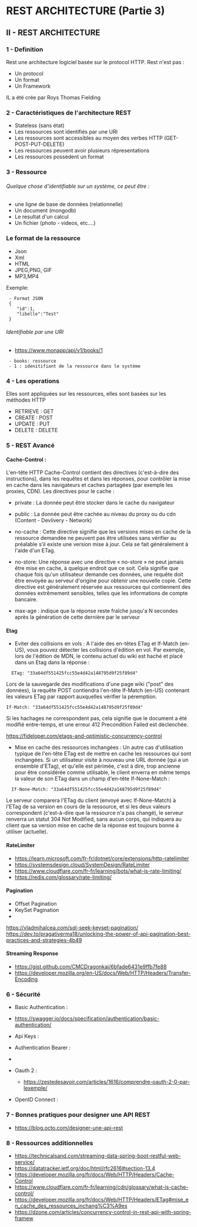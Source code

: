 # REST ARCHITECTURE (Partie 3)

## II - REST ARCHITECTURE

### 1 - Definition

Rest une architecture logiciel basée sur le protocol HTTP.
Rest n'est pas : 
* Un protocol
* Un format
* Un Framework

IL a été crée par Roys Thomas Fielding

###  2 - Caractéristiques de l'architecture REST

* Stateless (sans état)
* Les ressources sont identifiés par une URI
* Les ressources sont accessibles au moyen des verbes HTTP (GET-POST-PUT-DELETE)
* Les ressources peuvent avoir plusieurs répresentations
* Les ressources possèdent un format

### 3 - Ressource
###### Quelque chose d'identifiable sur un système, ce peut être :

 - une ligne de base de données (relationnelle)
 - Un document (mongodb)
 - Le resultat d'un calcul
 - Un fichier (photo - videos, etc....)

### Le format de la ressource
 - Json
 - Xml
 - HTML
 - JPEG,PNG, GIF
 - MP3,MP4

Exemple: 
```
 - Format JSON
 {
    "id":1,
    "libelle":"Test"
 }
```
###### Identifiable par une URI
 - https://www.monapp/api/v1/books/1

```
 - books: ressource
 - 1 : idenitifiant de la ressource dans le système
```
### 4 - Les operations
Elles sont appliquées sur les ressources, elles sont basées sur les méthodes HTTP

* RETRIEVE : GET
* CREATE : POST
* UPDATE : PUT
* DELETE : DELETE

### 5 - REST Avancé

#### Cache-Control :
L'en-tête HTTP Cache-Control contient des directives (c'est-à-dire des instructions), dans les requêtes et dans les réponses, pour contrôler la mise en cache dans les navigateurs et caches partagées (par exemple les proxies, CDN).
Les directives pour le cache :

   * private : La donnée peut être stocker dans le cache du navigateur

   * public : La donnée peut être cachée au niveau du proxy ou du cdn (Content - Devlivery - Network)

   * no-cache : Cette directive signifie que les versions mises en cache de la ressource demandée ne peuvent pas être utilisées sans vérifier au préalable s'il existe une version mise à jour. Cela se fait généralement à l'aide d'un ETag.

   * no-store: Une réponse avec une directive « no-store » ne peut jamais être mise en cache, à quelque endroit que ce soit. Cela signifie que chaque fois qu'un utilisateur demande ces données, une requête doit être envoyée au serveur d'origine pour obtenir une nouvelle copie. Cette directive est généralement réservée aux ressources qui contiennent des données extrêmement sensibles, telles que les informations de compte bancaire.

   * max-age : indique que la réponse reste fraîche jusqu'a N secondes après la génération de cette dernière par le serveur


#### Etag

 - Eviter des collisions en vols : A l'aide des    en-têtes ETag et If-Match (en-US), vous pouvez  détecter les collisions d'édition en vol.
  Par exemple, lors de l'édition de MDN, le contenu actuel du wiki est haché et placé dans un Etag dans la réponse :
```
  ETag: "33a64df551425fcc55e4d42a148795d9f25f89d4"

```
 Lors de la sauvegarde des modifications d'une page wiki ("post" des données), la requête POST contiendra l'en-tête If-Match (en-US) contenant les valeurs ETag par rapport auxquelles vérifier la péremption.

```
If-Match: "33a64df551425fcc55e4d42a148795d9f25f89d4"

```
Si les hachages ne correspondent pas, cela signifie que le document a été modifié entre-temps, et une erreur 412 Precondition Failed est déclenchée.

https://fideloper.com/etags-and-optimistic-concurrency-control

 - Mise en cache des ressources inchangées : Un autre cas d'utilisation typique de l'en-tête ETag est de mettre en cache les ressources qui sont inchangées. Si un utilisateur visite à nouveau une URL donnée (qui a un ensemble d'ETag), et qu'elle est périmée, c'est à dire, trop ancienne pour être considérée comme utilisable, le client enverra en même temps la valeur de son ETag dans un champ d'en-tête If-None-Match :
 ```
   If-None-Match: "33a64df551425fcc55e4d42a148795d9f25f89d4"
```
 Le serveur comparera l'ETag du client (envoyé avec If-None-Match) à l'ETag de sa version en cours de la ressource, et si les deux valeurs correspondent (c'est-à-dire que la ressource n'a pas changé), le serveur renverra un statut 304 Not Modified, sans aucun corps, qui indiquera au client que sa version mise en cache de la réponse est toujours bonne à utiliser (actuelle).




#### RateLimiter
 - https://learn.microsoft.com/fr-fr/dotnet/core/extensions/http-ratelimiter
 - https://systemsdesign.cloud/SystemDesign/RateLimiter
 - https://www.cloudflare.com/fr-fr/learning/bots/what-is-rate-limiting/
 - https://redis.com/glossary/rate-limiting/


#### Pagination

 - Offset Pagination
 - KeySet Pagination
 - 

 https://vladmihalcea.com/sql-seek-keyset-pagination/
 https://dev.to/pragativerma18/unlocking-the-power-of-api-pagination-best-practices-and-strategies-4b49

#### Streaming Response

 - https://gist.github.com/CMCDragonkai/6bfade6431e9ffb7fe88
 - https://developer.mozilla.org/en-US/docs/Web/HTTP/Headers/Transfer-Encoding

### 6 - Sécurité

* Basic Authentication :

 - https://swagger.io/docs/specification/authentication/basic-authentication/

* Api Keys :


* Authentication Bearer :

 - 

* Oauth 2 :

  - https://zestedesavoir.com/articles/1616/comprendre-oauth-2-0-par-lexemple/


* OpenID Connect :

### 7 - Bonnes pratiques pour designer une API REST

- https://blog.octo.com/designer-une-api-rest


### 8 - Ressources additionnelles
- https://technicalsand.com/streaming-data-spring-boot-restful-web-service/
- https://datatracker.ietf.org/doc/html/rfc2616#section-13.4
- https://developer.mozilla.org/fr/docs/Web/HTTP/Headers/Cache-Control
- https://www.cloudflare.com/fr-fr/learning/cdn/glossary/what-is-cache-control/
- https://developer.mozilla.org/fr/docs/Web/HTTP/Headers/ETag#mise_en_cache_des_ressources_inchang%C3%A9es
- https://dzone.com/articles/concurrency-control-in-rest-api-with-spring-framew